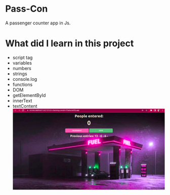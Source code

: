 # Pass-Con
A passenger counter app in Js.

# What did I learn in this project
- script tag
- variables
- numbers
- strings
- console.log
- functions 
- DOM
- getElementById
- innerText
- textContent
![site image](https://github.com/Anushka-shukla/Pass-Con/blob/master/siteImage.png)
